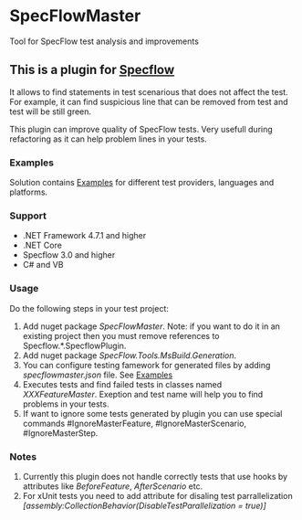 # SpecFlowMaster
Tool for SpecFlow test analysis and improvements

## This is a plugin for [Specflow](https://github.com/techtalk/SpecFlow)
It allows to find statements in test scenarious that does not affect the test.
For example, it can find suspicious line that can be removed from test and test will be still green.

This plugin can improve quality of SpecFlow tests. Very usefull during refactoring as it can help problem lines in your tests.

### Examples
Solution contains [Examples](/src/Examples) for different test providers, languages and platforms.

### Support
- .NET Framework 4.7.1 and higher
- .NET Core
- Specflow 3.0 and higher
- C# and VB

### Usage
Do the following steps in your test project:
1. Add nuget package *SpecFlowMaster*. Note: if you want to do it in an existing project then you must remove references to Specflow.*.SpecflowPlugin.
2. Add nuget package *SpecFlow.Tools.MsBuild.Generation*.
3. You can configure testing famework for generated files by adding *specflowmaster.json* file. See [Examples](/src/Examples)
4. Executes tests and find failed tests in classes named *XXXFeatureMaster*. Exeption and test name will help you to find problems in your tests.
5. If want to ignore some tests generated by plugin you can use special commands #IgnoreMasterFeature, #IgnoreMasterScenario, #IgnoreMasterStep.

### Notes
1. Currently this plugin does not handle correctly tests that use hooks by attributes like *BeforeFeature*, *AfterScenario* etc.
2. For xUnit tests you need to add attribute for disaling test parrallelization
*[assembly:CollectionBehavior(DisableTestParallelization = true)]*